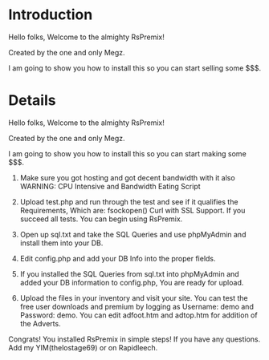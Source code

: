 # Introduction #

Hello folks, Welcome to the almighty RsPremix!

Created by the one and only Megz.

I am going to show you how to install this so you can start selling some $$$.

# Details #

Hello folks, Welcome to the almighty RsPremix!

Created by the one and only Megz.

I am going to show you how to install this so you can start making some $$$.

1. Make sure you got hosting and got decent bandwidth with it also WARNING: CPU Intensive and Bandwidth Eating Script

2. Upload test.php and run through the test and see if it qualifies the Requirements, Which are:
fsockopen()
Curl with SSL Support.
If you succeed all tests. You can begin using RsPremix.

3. Open up sql.txt and take the SQL Queries and use phpMyAdmin and install them into your DB.

4. Edit config.php and add your DB Info into the proper fields.

5. If you installed the SQL Queries from sql.txt into phpMyAdmin and added your DB information to config.php, You are ready for upload.

6. Upload the files in your inventory and visit your site. You can test the free user downloads and premium by logging as Username: demo and Password: demo. You can edit adfoot.htm and adtop.htm for addition of the Adverts.

Congrats! You installed RsPremix in simple steps! If you have any questions. Add my YIM(thelostage69) or on Rapidleech.